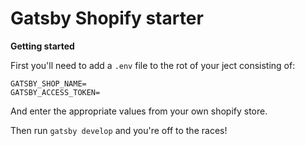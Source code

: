 # Gatsby Shopify starter

**Getting started**

First you'll need to add a `.env` file to the rot of your ject consisting of:

```
GATSBY_SHOP_NAME=
GATSBY_ACCESS_TOKEN=
```

And enter the appropriate values from your own shopify store.

Then run `gatsby develop` and you're off to the races!
